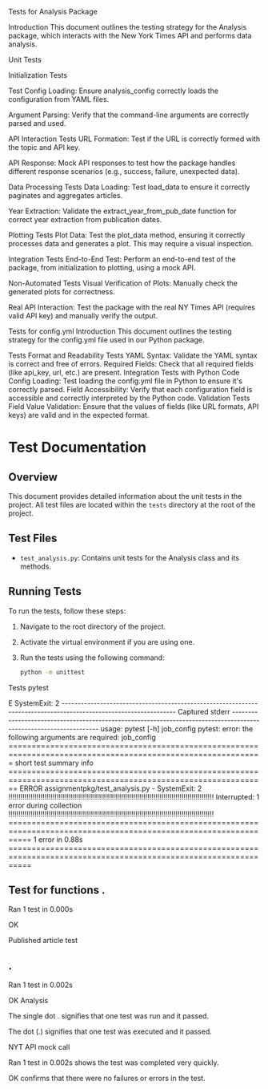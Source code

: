 Tests for Analysis Package

Introduction
This document outlines the testing strategy for the Analysis package, which interacts with the New York Times API and performs data analysis.

Unit Tests

Initialization Tests

Test Config Loading: Ensure analysis_config correctly loads the configuration from YAML files.

Argument Parsing: Verify that the command-line arguments are correctly parsed and used.

API Interaction Tests
URL Formation: Test if the URL is correctly formed with the topic and API key.

API Response: Mock API responses to test how the package handles different response scenarios (e.g., success, failure, unexpected data).

Data Processing Tests
Data Loading: Test load_data to ensure it correctly paginates and aggregates articles.

Year Extraction: Validate the extract_year_from_pub_date function for correct year extraction from publication dates.

Plotting Tests
Plot Data: Test the plot_data method, ensuring it correctly processes data and generates a plot. This may require a visual inspection.

Integration Tests
End-to-End Test: Perform an end-to-end test of the package, from initialization to plotting, using a mock API.

Non-Automated Tests
Visual Verification of Plots: Manually check the generated plots for correctness.

Real API Interaction: Test the package with the real NY Times API (requires valid API key) and manually verify the output.

Tests for config.yml
Introduction
This document outlines the testing strategy for the config.yml file used in our Python package.

Tests
Format and Readability Tests
YAML Syntax: Validate the YAML syntax is correct and free of errors.
Required Fields: Check that all required fields (like api_key, url, etc.) are present.
Integration Tests with Python Code
Config Loading: Test loading the config.yml file in Python to ensure it's correctly parsed.
Field Accessibility: Verify that each configuration field is accessible and correctly interpreted by the Python code.
Validation Tests
Field Value Validation: Ensure that the values of fields (like URL formats, API keys) are valid and in the expected format.

# Test Documentation

## Overview
This document provides detailed information about the unit tests in the project. 
All test files are located within the `tests` directory at the root of the project.

## Test Files

- `test_analysis.py`: Contains unit tests for the Analysis class and its methods. 

## Running Tests

To run the tests, follow these steps:

1. Navigate to the root directory of the project.
2. Activate the virtual environment if you are using one.
3. Run the tests using the following command:

   ```bash
   python -m unittest


Tests
pytest

E   SystemExit: 2
----------------------------------------------------------------------------------------------------------------- Captured stderr ------------------------------------------------------------------------------------------------------------------ 
usage: pytest [-h] job_config
pytest: error: the following arguments are required: job_config
============================================================================================================= short test summary info ============================================================================================================== 
ERROR assignmentpkg/test_analysis.py - SystemExit: 2
!!!!!!!!!!!!!!!!!!!!!!!!!!!!!!!!!!!!!!!!!!!!!!!!!!!!!!!!!!!!!!!!!!!!!!!!!!!!!!!!!!!!!!!!!!!!!!!!!!!!!! Interrupted: 1 error during collection !!!!!!!!!!!!!!!!!!!!!!!!!!!!!!!!!!!!!!!!!!!!!!!!!!!!!!!!!!!!!!!!!!!!!!!!!!!!!!!!!!!!!!!!!!!!!!!!!!!!!! 
================================================================================================================= 1 error in 0.88s ================================================================================================================= 

Test for functions
.
----------------------------------------------------------------------
Ran 1 test in 0.000s

OK

Published article test

.
----------------------------------------------------------------------
Ran 1 test in 0.002s

OK
Analysis

The single dot . signifies that one test was run and it passed.

The dot (.) signifies that one test was executed and it passed.

NYT API mock call

Ran 1 test in 0.002s shows the test was completed very quickly.

OK confirms that there were no failures or errors in the test.

